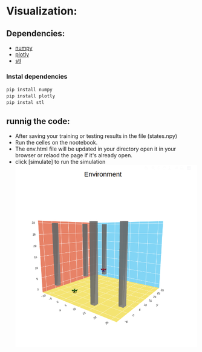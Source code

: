 # Visualization: 
## Dependencies: 
- [numpy](https://pypi.org/project/numpy/)
- [plotly](https://pypi.org/project/plotly/) 
- [stl](https://pypi.org/project/stl/) 

### Instal dependencies

``` sh 
pip install numpy
pip install plotly
pip instal stl 
```
## runnig the code: 
- After saving your training or testing results in the file (states.npy)
- Run the celles on the nootebook. 
- The env.html file will be updated in your directory open it in your browser or relaod the page if it's already open. 
- click [simulate] to run the simulation 
![alt text](envv.png)
